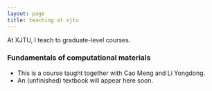 ```yaml
---
layout: page
title: teaching at xjtu
---
```


At XJTU, I teach to graduate-level courses.

### Fundamentals of computational materials

- This is a course taught together with Cao Meng and Li Yongdong.
- An (unfinished) textbook will appear here soon.

<style>
ul ul li {
  margin: 0 0 10px 0;
}
</style>
